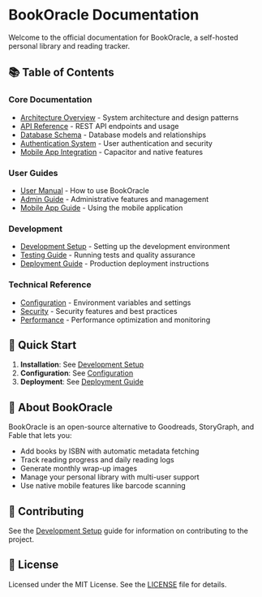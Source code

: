 # BookOracle Documentation

Welcome to the official documentation for BookOracle, a self-hosted personal library and reading tracker.

## 📚 Table of Contents

### Core Documentation
- [Architecture Overview](./architecture.md) - System architecture and design patterns
- [API Reference](./api-reference.md) - REST API endpoints and usage
- [Database Schema](./database-schema.md) - Database models and relationships
- [Authentication System](./authentication.md) - User authentication and security
- [Mobile App Integration](./mobile-integration.md) - Capacitor and native features

### User Guides
- [User Manual](./user-manual.md) - How to use BookOracle
- [Admin Guide](./admin-guide.md) - Administrative features and management
- [Mobile App Guide](./mobile-guide.md) - Using the mobile application

### Development
- [Development Setup](./development-setup.md) - Setting up the development environment
- [Testing Guide](./testing-guide.md) - Running tests and quality assurance
- [Deployment Guide](./deployment-guide.md) - Production deployment instructions

### Technical Reference
- [Configuration](./configuration.md) - Environment variables and settings
- [Security](./security.md) - Security features and best practices
- [Performance](./performance.md) - Performance optimization and monitoring

## 🚀 Quick Start

1. **Installation**: See [Development Setup](./development-setup.md)
2. **Configuration**: See [Configuration](./configuration.md)
3. **Deployment**: See [Deployment Guide](./deployment-guide.md)

## 📖 About BookOracle

BookOracle is an open-source alternative to Goodreads, StoryGraph, and Fable that lets you:
- Add books by ISBN with automatic metadata fetching
- Track reading progress and daily reading logs
- Generate monthly wrap-up images
- Manage your personal library with multi-user support
- Use native mobile features like barcode scanning

## 🤝 Contributing

See the [Development Setup](./development-setup.md) guide for information on contributing to the project.

## 📄 License

Licensed under the MIT License. See the [LICENSE](../LICENSE) file for details. 